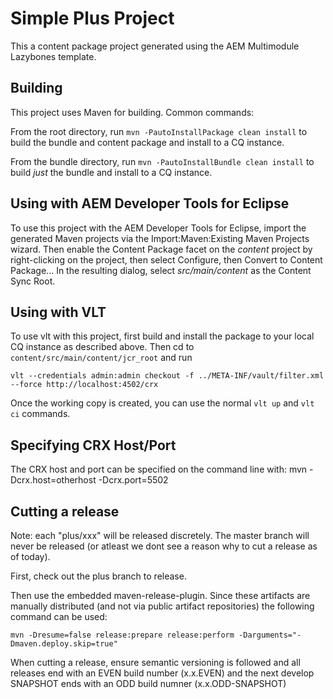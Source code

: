 # Simple Plus Project

This a content package project generated using the AEM Multimodule Lazybones template.

## Building

This project uses Maven for building. Common commands:

From the root directory, run ``mvn -PautoInstallPackage clean install`` to build the bundle and content package and install to a CQ instance.

From the bundle directory, run ``mvn -PautoInstallBundle clean install`` to build *just* the bundle and install to a CQ instance.

## Using with AEM Developer Tools for Eclipse

To use this project with the AEM Developer Tools for Eclipse, import the generated Maven projects via the Import:Maven:Existing Maven Projects wizard. Then enable the Content Package facet on the _content_ project by right-clicking on the project, then select Configure, then Convert to Content Package... In the resulting dialog, select _src/main/content_ as the Content Sync Root.

## Using with VLT

To use vlt with this project, first build and install the package to your local CQ instance as described above. Then cd to `content/src/main/content/jcr_root` and run

    vlt --credentials admin:admin checkout -f ../META-INF/vault/filter.xml --force http://localhost:4502/crx

Once the working copy is created, you can use the normal ``vlt up`` and ``vlt ci`` commands.

## Specifying CRX Host/Port

The CRX host and port can be specified on the command line with:
mvn -Dcrx.host=otherhost -Dcrx.port=5502 <goals>

## Cutting a release

Note: each "plus/xxx" will be released discretely. The master branch will never be released (or atleast we dont see a reason why to cut a release as of today).

First, check out the plus branch to release. 

Then use the embedded maven-release-plugin. Since these artifacts are manually distributed (and not via public artifact repositories) the following command can be used:

    mvn -Dresume=false release:prepare release:perform -Darguments="-Dmaven.deploy.skip=true"
    
When cutting a release, ensure semantic versioning is followed and all releases end with an EVEN build number (x.x.EVEN) and the next develop SNAPSHOT ends with an ODD build numner (x.x.ODD-SNAPSHOT)